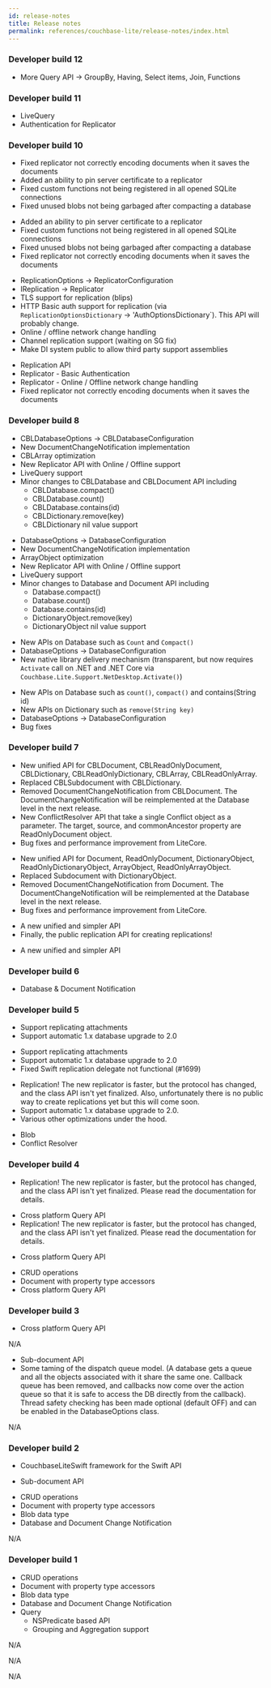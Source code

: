 ```yaml
---
id: release-notes
title: Release notes
permalink: references/couchbase-lite/release-notes/index.html
---
```


### Developer build 12

<block class="net" />

* More Query API -> GroupBy, Having, Select items, Join, Functions

<block class="all" />

### Developer build 11

<block class="java objc swift net" />

* LiveQuery
* Authentication for Replicator 

<block class="all" />

### Developer build 10

<block class="objc" />

* Fixed replicator not correctly encoding documents when it saves the documents
* Added an ability to pin server certificate to a replicator
* Fixed custom functions not being registered in all opened SQLite connections
* Fixed unused blobs not being garbaged after compacting a database

<block class="swift" />

* Added an ability to pin server certificate to a replicator
* Fixed custom functions not being registered in all opened SQLite connections
* Fixed unused blobs not being garbaged after compacting a database
* Fixed replicator not correctly encoding documents when it saves the documents

<block class="net" />

* ReplicationOptions -> ReplicatorConfiguration
* IReplication -> Replicator
* TLS support for replication (blips)
* HTTP Basic auth support for replication (via `ReplicationOptionsDictionary` -> 'AuthOptionsDictionary`).  This API will probably change.
* Online / offline network change handling
* Channel replication support (waiting on SG fix)
* Make DI system public to allow third party support assemblies

<block class="java" />

* Replication API
* Replicator - Basic Authentication
* Replicator - Online / Offline network change handling
* Fixed replicator not correctly encoding documents when it saves the documents

<block class="all" />

### Developer build 8

<block class="objc" />

* CBLDatabaseOptions -> CBLDatabaseConfiguration
* New DocumentChangeNotification implementation
* CBLArray optimization
* New Replicator API with Online / Offline support
* LiveQuery support
* Minor changes to CBLDatabase and CBLDocument API including
  - CBLDatabase.compact()
  - CBLDatabase.count()
  - CBLDatabase.contains(id)
  - CBLDictionary.remove(key)
  - CBLDictionary nil value support

<block class="swift" />

* DatabaseOptions -> DatabaseConfiguration
* New DocumentChangeNotification implementation
* ArrayObject optimization
* New Replicator API with Online / Offline support
* LiveQuery support
* Minor changes to Database and Document API including
  - Database.compact()
  - Database.count()
  - Database.contains(id)
  - DictionaryObject.remove(key)
  - DictionaryObject nil value support

<block class="net" />

- New APIs on Database such as `Count` and `Compact()`
- DatabaseOptions -> DatabaseConfiguration
- New native library delivery mechanism (transparent, but now requires `Activate` call on .NET and .NET Core via `Couchbase.Lite.Support.NetDesktop.Activate()`)

<block class="java" />

- New APIs on Database such as `count()`, `compact()` and contains(String id)
- New APIs on Dictionary such as `remove(String key)`
- DatabaseOptions -> DatabaseConfiguration
- Bug fixes

<block class="all" />

### Developer build 7

<block class="objc" />

- New unified API for CBLDocument, CBLReadOnlyDocument, CBLDictionary, CBLReadOnlyDictionary, CBLArray, CBLReadOnlyArray.
- Replaced CBLSubdocument with CBLDictionary.
- Removed DocumentChangeNotification from CBLDocument. The DocumentChangeNotification will be reimplemented at the Database level in the next release.
- New ConflictResolver API that take a single Conflict object as a parameter. The target, source, and commonAncestor property are ReadOnlyDocument object.
- Bug fixes and performance improvement from LiteCore.

<block class="swift" />

- New unified API for Document, ReadOnlyDocument, DictionaryObject, ReadOnlyDictionaryObject, ArrayObject, ReadOnlyArrayObject.
- Replaced Subdocument with DictionaryObject.
- Removed DocumentChangeNotification from Document. The DocumentChangeNotification will be reimplemented at the Database level in the next release.
- Bug fixes and performance improvement from LiteCore.

<block class="net" />

- A new unified and simpler API
- Finally, the public replication API for creating replications!

<block class="java" />

- A new unified and simpler API

<block class="all" />


### Developer build 6

<block class="java" />

- Database & Document Notification

### Developer build 5

<block class="objc" />

- Support replicating attachments
- Support automatic 1.x database upgrade to 2.0

<block class="swift" />

- Support replicating attachments
- Support automatic 1.x database upgrade to 2.0
- Fixed Swift replication delegate not functional (#1699)

<block class="net" />

- Replication! The new replicator is faster, but the protocol has changed, and the class API isn't yet finalized.  Also, unfortunately there is no public way to create replications yet but this will come soon.  
- Support automatic 1.x database upgrade to 2.0.  
- Various other optimizations under the hood.

<block class="java" />

- Blob
- Conflict Resolver

<block class="all" />

### Developer build 4

<block class="objc" />

- Replication! The new replicator is faster, but the protocol has changed, and the class API isn't yet finalized. Please read the documentation for details.

<block class="swift" />

- Cross platform Query API
- Replication! The new replicator is faster, but the protocol has changed, and the class API isn't yet finalized. Please read the documentation for details.

<block class="net" />

- Cross platform Query API

<block class="java" />

- CRUD operations
- Document with property type accessors
- Cross platform Query API

<block class="all" />

### Developer build 3

<block class="objc" />

- Cross platform Query API

<block class="swift" />

N/A

<block class="csharp" />

- Sub-document API
- Some taming of the dispatch queue model. (A database gets a queue and all the objects associated with it share the same one. Callback queue has been removed, and callbacks now come over the action queue so that it is safe to access the DB directly from the callback). Thread safety checking has been made optional (default OFF) and can be enabled in the DatabaseOptions class.

<block class="java" />

N/A

<block class="all" />

### Developer build 2

<block class="swift" />

- CouchbaseLiteSwift framework for the Swift API

<block class="objc" />

- Sub-document API

<block class="csharp" />

- CRUD operations
- Document with property type accessors
- Blob data type
- Database and Document Change Notification

<block class="java" />

N/A

<block class="all" />

### Developer build 1

<block class="objc" />

- CRUD operations
- Document with property type accessors
- Blob data type
- Database and Document Change Notification
- Query
	- NSPredicate based API
	- Grouping and Aggregation support

<block class="swift" />

N/A

<block class="csharp" />

N/A

<block class="java" />

N/A
